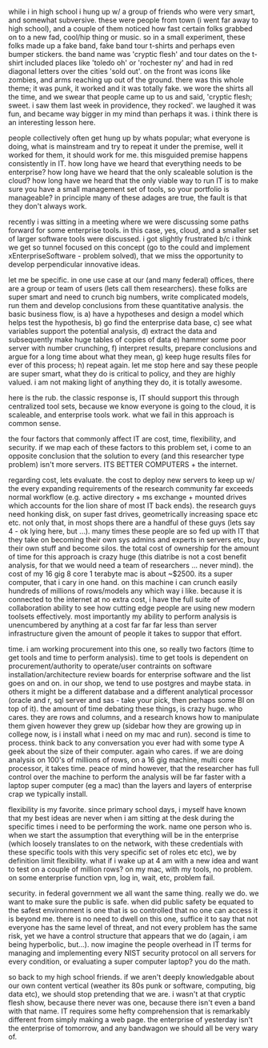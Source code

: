 while i in high school i hung up w/ a group of friends who were very smart, and somewhat subversive.  these were people from town (i went far away to high school), and a couple of them noticed how fast certain folks grabbed on to a new fad, cool/hip thing or music.  so in a small experiment, these folks made up a fake band, fake band tour t-shirts and perhaps even bumper stickers.  the band name was 'cryptic flesh' and tour dates on the t-shirt included places like 'toledo oh' or 'rochester ny' and had in red diagonal letters over the cities 'sold out'.  on the front was icons like zombies, and arms reaching up out of the ground.  there was this whole theme; it was punk, it worked and it was totally fake.  we wore the shirts all the time, and we swear that people came up to us and said, 'cryptic flesh; sweet.  i saw them last week in providence, they rocked'.  we laughed it was fun, and became way bigger in my mind than perhaps it was.  i think there is an interesting lesson here.

people collectively often get hung up by whats popular; what everyone is doing, what is mainstream and try to repeat it under the premise, well it worked for them, it should work for me.  this misguided premise happens consistently in IT.  how long have we heard that everything needs to be enterprise?  how long have we heard that the only scaleable solution is the cloud?  how long have we heard that the only viable way to run IT is to make sure you have a small management set of tools, so your portfolio is manageable?  in principle many of these adages are true, the fault is that they don't always work.

recently i was sitting in a meeting where we were discussing some paths forward for some enterprise tools.  in this case, yes, cloud, and a smaller set of larger software tools were discussed.  i got slightly frustrated b/c i think we get so tunnel focused on this concept (go to the could and implement xEnterpriseSoftware - problem solved), that we miss the opportunity to develop perpendicular innovative ideas.  

let me be specific.  in one use case at our (and many federal) offices, there are a group or team of users (lets call them researchers).  these folks are super smart and need to crunch big numbers, write complicated models, run them and develop conclusions from these quantitative analysis.  the basic business flow, is a) have a hypotheses and design a model which helps test the hypothesis, b) go find the enterprise data base, c) see what variables support the potential analysis, d) extract the data and subsequently make huge tables of copies of data e) hammer some poor server with number crunching, f) interpret results, prepare conclusions and argue for a long time about what they mean, g) keep huge results files for ever of this process; h) repeat again.  let me stop here and say these people are super smart, what they do is critical to policy, and they are highly valued.  i am not making light of anything they do, it is totally awesome.

here is the rub.  the classic response is, IT should support this through centralized tool sets, because we know everyone is going to the cloud, it is scaleable, and enterprise tools work.  what we fail in this approach is common sense.  

the four factors that commonly affect IT are cost, time, flexibility, and security.  if we map each of these factors to this problem set, i come to an opposite conclusion that the solution to every (and this researcher type problem) isn't more servers.  ITS BETTER COMPUTERS + the internet.  

regarding cost, lets evaluate.  the cost to deploy new servers to keep up w/ the every expanding requirements of the research community far exceeds normal workflow (e.g. active directory + ms exchange + mounted drives which accounts for the lion share of most IT back ends).  the research guys need honking disk, on super fast drives, geometrically increasing space etc etc.  not only that, in most shops there are a handful of these guys (lets say 4 - ok lying here, but ...).  many times these people are so fed up with IT that they take on becoming their own sys admins and experts in servers etc, buy their own stuff and become silos.  the total cost of ownership for the amount of time for this approach is crazy huge (this diatribe is not a cost benefit analysis, for that we would need a team of researchers ... never mind).  the cost of my 16 gig 8 core 1 terabyte mac is about ~$2500.  its a super computer, that i cary in one hand.  on this machine i can crunch easily hundreds of millions of rows/models any which way i like.  because it is connected to the internet at no extra cost, i have the full suite of collaboration ability to see how cutting edge people are using new modern toolsets effectively.  most importantly my ability to perform analysis is unencumbered by anything at a cost far far far less than server infrastructure given the amount of people it takes to suppor that effort.

time.  i am working procurement into this one, so really two factors (time to get tools and time to perform analysis).  time to get tools is dependent on procurement/authority to operate/user contraints on software installation/architecture review boards for enterprise software and the list goes on and on.  in our shop, we tend to use postgres and maybe stata.  in others it might be a different database and a different analytical processor (oracle and r, sql server and sas - take your pick, then perhaps some BI on top of it).  the amount of time debating these things, is crazy huge.  who cares.  they are rows and columns, and a research knows how to manipulate them given however they grew up (sidebar how they are growing up in college now, is i install what i need on my mac and run).  second is time to process.  think back to any conversation you ever had with some type A geek about the size of their computer.  again who cares.  if we are doing analysis on 100's of millions of rows, on a 16 gig machine, multi core processor, it takes time.  peace of mind however, that the researcher has full control over the machine to perform the analysis will be far faster with a laptop super computer (eg a mac) than the layers and layers of enterprise crap we typically install.

flexibility is my favorite.  since primary school days, i myself have known that my best ideas are never when i am sitting at the desk during the specific times i need to be performing the work.  name one person who is.  when we start the assumption that everything will be in the enterprise (which loosely translates to on the network, with these credentials with these specific tools with this very specific set of roles etc etc), we by definition limit flexibility.  what if i wake up at 4 am with a new idea and want to test on a couple of million rows?  on my mac, with my tools, no problem.  on some enterprise function vpn, log in, wait, etc, problem fail. 

security.  in federal government we all want the same thing.  really we do.  we want to make sure the public is safe.  when did public safety be equated to the safest environment is one that is so controlled that no one can access it is beyond me.  there is no need to dwell on this one, suffice it to say that not everyone has the same level of threat, and not every problem has the same risk, yet we have a control structure that appears that we do (again, i am being hyperbolic, but...).  now imagine the people overhead in IT terms for managing and implementing every NIST security protocol on all servers for every condition, or evaluating a super computer laptop?  you do the math.

so back to my high school friends. if we aren't deeply knowledgable about our own content vertical (weather its 80s punk or  software, computing, big data etc), we should stop pretending that we are.  i wasn't at that cryptic flesh show, because there never was one, because there isn't even a band with that name.  IT requires some hefty comprehension that is remarkably different from simply making a web page.  the enterprise of yesterday isn't the enterprise of tomorrow, and any bandwagon we should all be very wary of.
